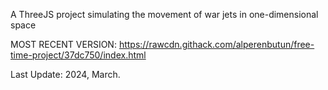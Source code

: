 A ThreeJS project simulating the movement of war jets in one-dimensional space

MOST RECENT VERSION: https://rawcdn.githack.com/alperenbutun/free-time-project/37dc750/index.html

Last Update: 2024, March.
